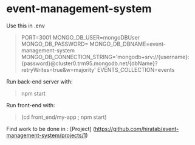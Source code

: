 # event-management-system

Use this in .env
> PORT=3001
> MONGO_DB_USER=mongoDBUser
> MONGO_DB_PASSWORD=
> MONGO_DB_DBNAME=event-management-system
>  MONGO_DB_CONNECTION_STRING='mongodb+srv://{username}:{password}@cluster0.trm95.mongodb.net/{dbName}?retryWrites=true&w=majority'
> EVENTS_COLLECTION=events

Run back-end server with:
> npm start

Run front-end with:
> (cd front_end/my-app ; npm start)

Find work to be done in : [Project] (https://github.com/hiratab/event-management-system/projects/1)